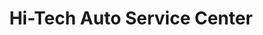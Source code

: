 ---
title: "Hi-Tech Auto Service Center"
url: /wayne/hi-tech-auto-service-center/
shop: car repair
---